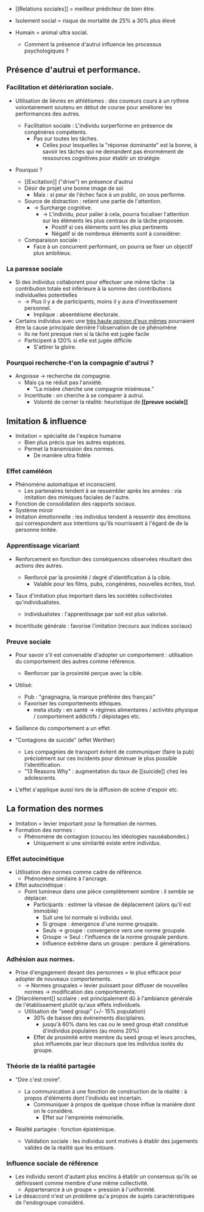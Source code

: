 
- [[Relations sociales]] = meilleur prédicteur de bien être.
- Isolement social = risque de mortalité de 25% a 30% plus élevé

- Humain = animal ultra social. 
	- Comment la présence d'autrui influence les processus psychologiques ?

## Présence d'autrui et performance.

### Facilitation et détérioration sociale. 

- Utilisation de lièvres en athlétismes : des coureurs cours à un rythme volontairement soutenu en début de course pour améliorer les performances des autres.
	- Facilitation sociale : L'individu surperforme en présence de congénères compétents.
		- Pas sur toutes les tâches.
			- Celles pour lesquelles la "réponse dominante" est la bonne, à savoir les tâches qui ne demandent pas énormément de ressources cognitives pour établir un stratégie. 

- Pourquoi ?
	- [[Excitation]] ("drive") en présence d'autrui
	- Désir de projet une bonne image de soi
		- Mais : si peur de l'échec face à un public, on sous performe.
	- Source de distraction : retient une partie de l'attention.
		- -> Surcharge cognitive.
			- -> L'individu, pour palier à cela, pourra focaliser l'attention sur les éléments les plus centraux de la tâche proposée.
				- Positif si ces éléments sont les plus pertinents
				- Négatif si de nombreux éléments sont à considérer. 
	- Comparaison sociale :
		- Face à un concurrent performant, on pourra se fixer un objectif plus ambitieux. 

### La paresse sociale 

- Si des individus collaborent pour effectuer une même tâche : la contribution totale est inférieure à la somme des contributions individuelles potentielles 
	- -> Plus il y a de participants, moins il y aura d'investissement personnel. 
		- Implique : absentéisme électorale. 
- Certains individus avec une <u>très haute opinion d'eux mêmes</u> pourraient être la cause principale derrière l'observation de ce phénomène 
	- Ils ne font presque rien si la tâche est jugée facile 
	- Participent à 120% si elle est jugée difficile 
		- S'attirer la gloire. 

### Pourquoi recherche-t'on la compagnie d'autrui ?

- Angoisse -> recherche de compagnie.  
	- Mais ça ne réduit pas l'anxiété. 
		- "La misère cherche une compagnie miséreuse."
	- Incertitude : on cherche à se comparer à autrui.
		- Volonté de cerner la réalité:  heuristique de **[[preuve sociale]]**

## Imitation & influence 
- Imitation = spécialité de l'espèce humaine 
	- Bien plus précis que les autres espèces.
	- Permet la transmission des normes. 
		- De manière ultra fidèle 

### Effet caméléon 

- Phénomène automatique et inconscient.
	- Les partenaires tendent à se ressembler après les années : via imitation des mimiques faciales de l'autre.
- Fonction de consolidation des rapports sociaux. 
- Système miroir 
- Imitation émotionnelle : les individus tendent à ressentir des émotions qui correspondent aux intentions qu'ils nourrissent à l'égard de de la personne imitée.

### Apprentissage vicariant 

- Renforcement en fonction des conséquences observées résultant des actions des autres. 
	- Renforcé par la proximité / degré d'identification à la cible. 
		- Valable pour les films, pubs, congénères, nouvelles écrites, tout.

- Taux d'imitation plus important dans les sociétés collectivistes qu'individualistes.
	- individualistes : l'apprentissage par soit est plus valorisé.
- Incertitude générale : favorise l'imitation (recours aux indices sociaux)

### Preuve sociale 

- Pour savoir s'il est convenable d'adopter un comportement : utilisation du comportement des autres comme référence. 
	- Renforcer par la proximité perçue avec la cible. 

 - Utilisé:
	 - Pub : "gnagnagna, la marque préférée des français"
	 - Favoriser les comportements éthiques. 
		 - meta study : en santé -> régimes alimentaires / activités physique / comportement addictifs / dépistages etc.
- Saillance du comportement a un effet. 
- "Contagions de suicide" (effet Werther) 
	- Les compagnies de transport évitent de communiquer  (faire la pub) précisément sur ces incidents pour diminuer le plus possible l'identification. 
	- "13 Reasons Why" : augmentation du taux de [[suicide]] chez les adolescents.
- L'effet s'applique aussi lors de la diffusion de scène d'espoir etc.


## La formation des normes

- Imitation = levier important pour la formation de normes. 
- Formation des normes :
	- Phénomène de contagion (coucou les idéologies nauséabondes.)
		- Uniquement si une similarité existe entre individus. 

### Effet autocinétique 

- Utilisation des normes comme cadre de référence. 
	- Phénomène similaire à l'ancrage. 
- Effet autocinétique :
	- Point lumineux dans une pièce complètement sombre : il semble se déplacer. 
		- Participants : estimer la vitesse de déplacement (alors qu'il est immobile)
			- Suit une loi normale si individu seul.
			- Si groupe : émergence d'une norme groupale. 
			- Seuls -> groupe : convergence vers une norme groupale.
			- Groupe -> Seul : l'influence de la norme groupale perdure. 
			- Influence extrême dans un groupe : perdure 4 générations. 

### Adhésion aux normes. 

- Prise d'engagement devant des personnes = le plus efficace pour adopter de nouveaux comportements. 
	- -> Normes groupales = levier puissant pour diffuser de nouvelles normes -> modification des comportements. 
- [[Harcèlement]] scolaire : est principalement dû à l'ambiance générale de l'établissement plutôt qu'aux effets individuels. 
	- Utilisation de "seed group" (+/- 15% population) 
		- 30% de baisse des événements disciplaires.
			- jusqu'à 60% dans les cas ou le seed group était constitué d'individus populaires (au moins 20%)
		- Effet de proximité entre membre du seed group et leurs proches, plus influencés par leur discours que les individus isolés du groupe.

 ### Théorie de la réalité partagée 

- "Dire c'est croire".
	- La communication à une fonction de construction de la réalité : à propos d'éléments dont l'individu est incertain.
		- Communiquer à propos de quelque chose influe la manière dont on le considère. 
			- Effet sur l'empreinte mémorielle. 

- Réalité partagée : fonction épistémique.
	- Validation sociale : les individus sont motivés à établir des jugements valides de la réalité que les entoure.

### Influence sociale de référence

- Les individu seront d'autant plus enclins à établir un consensus qu'ils se définissent comme membre d'une même collectivité. 
	- Appartenance à un groupe = pression à l'uniformité. 
- Le désaccord n'est un problème qu'a propos de sujets caractéristiques de l'endogroupe considéré. 